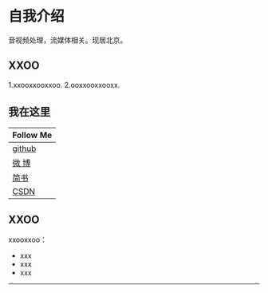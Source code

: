 
自我介绍
=========
音视频处理，流媒体相关。现居北京。

## XXOO
1.xxooxxooxxoo.
2.ooxxooxxooxx.

## 我在这里

|Follow Me|
|---|
|[github][github]
|[微 博][weibo]
|[简书][jianshu]
|[CSDN][csdn]


## XXOO
xxooxxoo：
* xxx
* xxx
* xxx

*******************
[csdn]:http://blog.csdn.net/wupengqiangqinli
[weibo]:http://weibo.com/5331606571
[jianshu]:http://www.jianshu.com/u/60bc77d008a2
[github]:https://github.com/Bepartofyou
